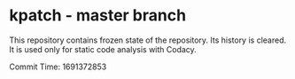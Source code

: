 # kpatch - master branch

This repository contains frozen state of the repository.
Its history is cleared. It is used only for static code
analysis with Codacy.

Commit Time: 1691372853